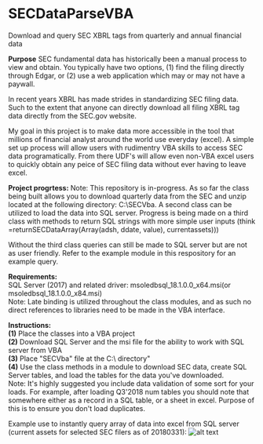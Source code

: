 # SECDataParseVBA
Download and query SEC XBRL tags from quarterly and annual financial data

<b>Purpose</b>
SEC fundamental data has historically been a manual process to view and obtain. You typically have two options, (1) find the filing directly through Edgar, or (2) use a web application which may or may not have a paywall.

In recent years XBRL has made strides in standardizing SEC filing data. Such to the extent that anyone can directly download all filing XBRL tag data directly from the SEC.gov website. 

My goal in this project is to make data more accessible in the tool that millions of financial analyst around the world use everyday (excel). A simple set up process will allow users with rudimentry VBA skills to access SEC data programatically. From there UDF's will allow even non-VBA excel users to quickly obtain any peice of SEC filing data without ever having to leave excel.

<b>Project progrtess:</b>
Note: This repository is in-progress. As so far the class being built allows you to download quarterly data from the SEC and unzip located at the following directory: C:\SECVba. A second class can be utilized to load the data into SQL server. Progress is being made on a third class with methods to return SQL strings with more simple user inputs (think =returnSECDataArray(Array(adsh, ddate, value), currentassets))) 

Without the third class queries can still be made to SQL server but are not as user friendly. Refer to the example module in this respository for an example query.


<b>Requirements:</b>
<br>
SQL Server (2017) and related driver: msoledbsql_18.1.0.0_x64.msi(or msoledbsql_18.1.0.0_x84.msi)
<br>
Note: Late binding is utilized throughout the class modules, and as such no direct references to libraries need to be made in the VBA interface.

<b>Instructions:</b>
<br>
<b>(1)</b> Place the classes into a VBA project
<br>
<b>(2)</b> Download SQL Server and the msi file for the ability to work with SQL server from VBA
<br>
<b>(3)</b> Place "SECVba" file at the C:\ directory"
<br>
<b>(4)</b> Use the class methods in a module to download SEC data, create SQL Server tables, and load the tables for the data you've downloaded. 
<br>
Note: It's highly suggested you include data validation of some sort for your loads. For example, after loading Q3'2018 num tables you should note that somewhere either as a record in a SQL table, or a sheet in excel. Purpose of this is to ensure you don't load duplicates. 



Example use to instantly query array of data into excel from SQL server (current assets for selected SEC filers as of 20180331):
![alt text](https://github.com/dylan1218/SECDataParseVBA/blob/master/ExampleArrayResult.PNG)
